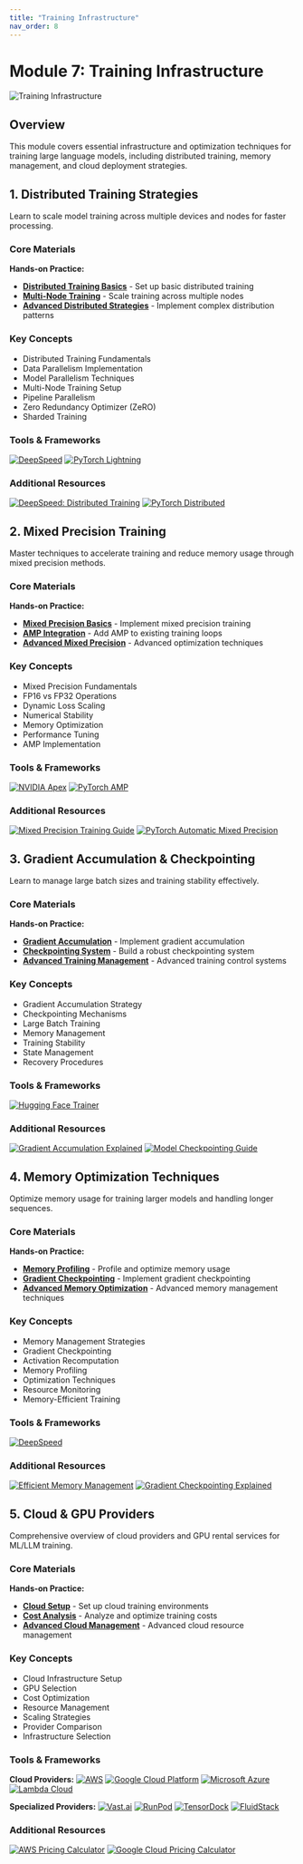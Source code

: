 ```yaml
---
title: "Training Infrastructure"
nav_order: 8
---
```


# Module 7: Training Infrastructure

![Training Infrastructure](image_url)

## Overview
This module covers essential infrastructure and optimization techniques for training large language models, including distributed training, memory management, and cloud deployment strategies.

## 1. Distributed Training Strategies
Learn to scale model training across multiple devices and nodes for faster processing.

### Core Materials
**Hands-on Practice:**
- **[Distributed Training Basics](https://colab.research.google.com/notebooks/distributed_basics.ipynb)** - Set up basic distributed training
- **[Multi-Node Training](https://colab.research.google.com/notebooks/multi_node.ipynb)** - Scale training across multiple nodes
- **[Advanced Distributed Strategies](https://colab.research.google.com/notebooks/advanced_dist.ipynb)** - Implement complex distribution patterns

### Key Concepts
- Distributed Training Fundamentals
- Data Parallelism Implementation
- Model Parallelism Techniques
- Multi-Node Training Setup
- Pipeline Parallelism
- Zero Redundancy Optimizer (ZeRO)
- Sharded Training

### Tools & Frameworks
[![DeepSpeed](https://badgen.net/badge/Framework/DeepSpeed/green)]()
[![PyTorch Lightning](https://badgen.net/badge/Framework/PyTorch%20Lightning/green)]()

### Additional Resources
[![DeepSpeed: Distributed Training](https://badgen.net/badge/Docs/DeepSpeed%3A%20Distributed%20Training/green)]()
[![PyTorch Distributed](https://badgen.net/badge/Docs/PyTorch%20Distributed/green)]()

## 2. Mixed Precision Training
Master techniques to accelerate training and reduce memory usage through mixed precision methods.

### Core Materials
**Hands-on Practice:**
- **[Mixed Precision Basics](https://colab.research.google.com/notebooks/mixed_precision.ipynb)** - Implement mixed precision training
- **[AMP Integration](https://colab.research.google.com/notebooks/amp_integration.ipynb)** - Add AMP to existing training loops
- **[Advanced Mixed Precision](https://colab.research.google.com/notebooks/advanced_mp.ipynb)** - Advanced optimization techniques

### Key Concepts
- Mixed Precision Fundamentals
- FP16 vs FP32 Operations
- Dynamic Loss Scaling
- Numerical Stability
- Memory Optimization
- Performance Tuning
- AMP Implementation

### Tools & Frameworks
[![NVIDIA Apex](https://badgen.net/badge/Github%20Repository/NVIDIA%20Apex/cyan)]()
[![PyTorch AMP](https://badgen.net/badge/Docs/PyTorch%20AMP/green)]()

### Additional Resources
[![Mixed Precision Training Guide](https://badgen.net/badge/Blog/Mixed%20Precision%20Training%20Guide/pink)]()
[![PyTorch Automatic Mixed Precision](https://badgen.net/badge/Docs/PyTorch%20Automatic%20Mixed%20Precision/green)]()

## 3. Gradient Accumulation & Checkpointing
Learn to manage large batch sizes and training stability effectively.

### Core Materials
**Hands-on Practice:**
- **[Gradient Accumulation](https://colab.research.google.com/notebooks/grad_accumulation.ipynb)** - Implement gradient accumulation
- **[Checkpointing System](https://colab.research.google.com/notebooks/checkpointing.ipynb)** - Build a robust checkpointing system
- **[Advanced Training Management](https://colab.research.google.com/notebooks/advanced_training.ipynb)** - Advanced training control systems

### Key Concepts
- Gradient Accumulation Strategy
- Checkpointing Mechanisms
- Large Batch Training
- Memory Management
- Training Stability
- State Management
- Recovery Procedures

### Tools & Frameworks
[![Hugging Face Trainer](https://badgen.net/badge/Docs/Hugging%20Face%20Trainer/green)]()

### Additional Resources
[![Gradient Accumulation Explained](https://badgen.net/badge/Blog/Gradient%20Accumulation%20Explained/pink)]()
[![Model Checkpointing Guide](https://badgen.net/badge/Tutorial/Model%20Checkpointing%20Guide/blue)]()

## 4. Memory Optimization Techniques
Optimize memory usage for training larger models and handling longer sequences.

### Core Materials
**Hands-on Practice:**
- **[Memory Profiling](https://colab.research.google.com/notebooks/memory_profiling.ipynb)** - Profile and optimize memory usage
- **[Gradient Checkpointing](https://colab.research.google.com/notebooks/grad_checkpointing.ipynb)** - Implement gradient checkpointing
- **[Advanced Memory Optimization](https://colab.research.google.com/notebooks/advanced_memory.ipynb)** - Advanced memory management techniques

### Key Concepts
- Memory Management Strategies
- Gradient Checkpointing
- Activation Recomputation
- Memory Profiling
- Optimization Techniques
- Resource Monitoring
- Memory-Efficient Training

### Tools & Frameworks
[![DeepSpeed](https://badgen.net/badge/Framework/DeepSpeed/green)]()

### Additional Resources
[![Efficient Memory Management](https://badgen.net/badge/Docs/Efficient%20Memory%20Management/green)]()
[![Gradient Checkpointing Explained](https://badgen.net/badge/Blog/Gradient%20Checkpointing%20Explained/pink)]()

## 5. Cloud & GPU Providers
Comprehensive overview of cloud providers and GPU rental services for ML/LLM training.

### Core Materials
**Hands-on Practice:**
- **[Cloud Setup](https://colab.research.google.com/notebooks/cloud_setup.ipynb)** - Set up cloud training environments
- **[Cost Analysis](https://colab.research.google.com/notebooks/cost_analysis.ipynb)** - Analyze and optimize training costs
- **[Advanced Cloud Management](https://colab.research.google.com/notebooks/advanced_cloud.ipynb)** - Advanced cloud resource management

### Key Concepts
- Cloud Infrastructure Setup
- GPU Selection
- Cost Optimization
- Resource Management
- Scaling Strategies
- Provider Comparison
- Infrastructure Selection

### Tools & Frameworks
**Cloud Providers:**
[![AWS](https://badgen.net/badge/Cloud%20Provider/AWS/blue)]()
[![Google Cloud Platform](https://badgen.net/badge/Cloud%20Provider/Google%20Cloud%20Platform/blue)]()
[![Microsoft Azure](https://badgen.net/badge/Cloud%20Provider/Microsoft%20Azure/blue)]()
[![Lambda Cloud](https://badgen.net/badge/Cloud%20Provider/Lambda%20Cloud/blue)]()

**Specialized Providers:**
[![Vast.ai](https://badgen.net/badge/Cloud%20Provider/Vast.ai/blue)]()
[![RunPod](https://badgen.net/badge/Cloud%20Provider/RunPod/blue)]()
[![TensorDock](https://badgen.net/badge/Cloud%20Provider/TensorDock/blue)]()
[![FluidStack](https://badgen.net/badge/Cloud%20Provider/FluidStack/blue)]()

### Additional Resources
[![AWS Pricing Calculator](https://badgen.net/badge/Tool/AWS%20Pricing%20Calculator/blue)]()
[![Google Cloud Pricing Calculator](https://badgen.net/badge/Tool/Google%20Cloud%20Pricing%20Calculator/blue)]()